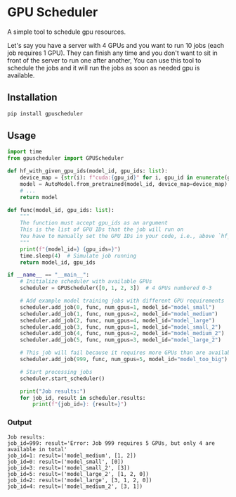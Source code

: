 # GPU Scheduler

A simple tool to schedule gpu resources.

Let's say you have a server with 4 GPUs and you want to run 10 jobs (each job requires 1 GPU). They can finish any time and you don't want to sit in front of the server to run one after another, You can use this tool to schedule the jobs and it will run the jobs as soon as needed gpu is available.

## Installation

```bash
pip install gpuscheduler
```

## Usage

```python
import time
from gpuscheduler import GPUScheduler

def hf_with_given_gpu_ids(model_id, gpu_ids: list):
    device_map = {str(i): f"cuda:{gpu_id}" for i, gpu_id in enumerate(gpu_ids)}
    model = AutoModel.from_pretrained(model_id, device_map=device_map)
    # ...
    return model

def func(model_id, gpu_ids: list):
    """
    The function must accept gpu_ids as an argument
    This is the list of GPU IDs that the job will run on
    You have to manually set the GPU IDs in your code, i.e., above `hf_with_given_gpu_ids` function
    """
    print(f"{model_id=} {gpu_ids=}")
    time.sleep(4)  # Simulate job running
    return model_id, gpu_ids

if __name__ == "__main__":
    # Initialize scheduler with available GPUs
    scheduler = GPUScheduler([0, 1, 2, 3])  # 4 GPUs numbered 0-3

    # Add example model training jobs with different GPU requirements
    scheduler.add_job(0, func, num_gpus=1, model_id="model_small")
    scheduler.add_job(1, func, num_gpus=2, model_id="model_medium")
    scheduler.add_job(2, func, num_gpus=4, model_id="model_large")
    scheduler.add_job(3, func, num_gpus=1, model_id="model_small_2")
    scheduler.add_job(4, func, num_gpus=2, model_id="model_medium_2")
    scheduler.add_job(5, func, num_gpus=3, model_id="model_large_2")

    # This job will fail because it requires more GPUs than are available
    scheduler.add_job(999, func, num_gpus=5, model_id="model_too_big")

    # Start processing jobs
    scheduler.start_scheduler()

    print("Job results:")
    for job_id, result in scheduler.results:
        print(f"{job_id=}: {result=}")
```

### Output
```
Job results:
job_id=999: result='Error: Job 999 requires 5 GPUs, but only 4 are available in total'
job_id=1: result=('model_medium', [1, 2])
job_id=0: result=('model_small', [0])
job_id=3: result=('model_small_2', [3])
job_id=5: result=('model_large_2', [1, 2, 0])
job_id=2: result=('model_large', [3, 1, 2, 0])
job_id=4: result=('model_medium_2', [3, 1])
```
